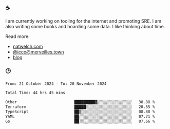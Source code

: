 ### ☕

I am currently working on tooling for the internet and promoting SRE. I am also writing some books and hoarding some data. I like thinking about time. 

Read more:

 - [natwelch.com](https://natwelch.com)
 - [@icco@merveilles.town](https://merveilles.town/@icco)
 - [blog](https://writing.natwelch.com)

### 🕒

<!--START_SECTION:waka-->

```txt
From: 21 October 2024 - To: 20 November 2024

Total Time: 44 hrs 45 mins

Other                         █████████▓░░░░░░░░░░░░░░░   38.88 %
Terraform                     █████░░░░░░░░░░░░░░░░░░░░   20.55 %
TypeScript                    ██▒░░░░░░░░░░░░░░░░░░░░░░   08.88 %
YAML                          ██░░░░░░░░░░░░░░░░░░░░░░░   07.71 %
Go                            ██░░░░░░░░░░░░░░░░░░░░░░░   07.66 %
```

<!--END_SECTION:waka-->
